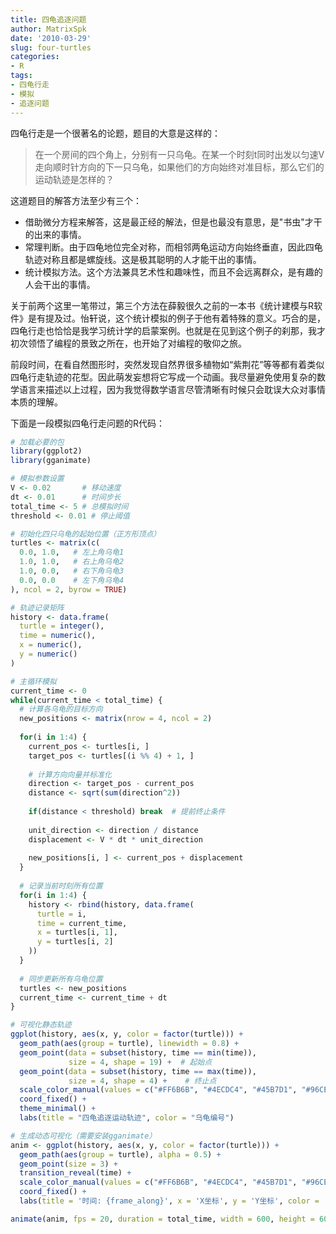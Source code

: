```yaml
---
title: 四龟追逐问题
author: MatrixSpk
date: '2010-03-29'
slug: four-turtles
categories:
- R
tags:
- 四龟行走
- 模拟
- 追逐问题
---
```


四龟行走是一个很著名的论题，题目的大意是这样的：

> 在一个房间的四个角上，分别有一只乌龟。在某一个时刻t同时出发以匀速V走向顺时针方向的下一只乌龟，如果他们的方向始终对准目标，那么它们的运动轨迹是怎样的？

这道题目的解答方法至少有三个：

* 借助微分方程来解答，这是最正经的解法，但是也最没有意思，是"书虫"才干的出来的事情。
* 常理判断。由于四龟地位完全对称，而相邻两龟运动方向始终垂直，因此四龟轨迹对称且都是螺旋线。这是极其聪明的人才能干出的事情。
* 统计模拟方法。这个方法兼具艺术性和趣味性，而且不会远离群众，是有趣的人会干出的事情。

关于前两个这里一笔带过，第三个方法在薛毅很久之前的一本书《统计建模与R软件》是有提及过。怡轩说，这个统计模拟的例子于他有着特殊的意义。巧合的是，四龟行走也恰恰是我学习统计学的启蒙案例。也就是在见到这个例子的刹那，我才初次领悟了编程的景致之所在，也开始了对编程的敬仰之旅。

前段时间，在看自然图形时，突然发现自然界很多植物如“紫荆花”等等都有着类似四龟行走轨迹的花型。因此萌发妄想将它写成一个动画。我尽量避免使用复杂的数学语言来描述以上过程，因为我觉得数学语言尽管清晰有时候只会耽误大众对事情本质的理解。

下面是一段模拟四龟行走问题的R代码：


``` r
# 加载必要的包
library(ggplot2)
library(gganimate)

# 模拟参数设置
V <- 0.02       # 移动速度
dt <- 0.01      # 时间步长
total_time <- 5 # 总模拟时间
threshold <- 0.01 # 停止阈值

# 初始化四只乌龟的起始位置（正方形顶点）
turtles <- matrix(c(
  0.0, 1.0,   # 左上角乌龟1
  1.0, 1.0,   # 右上角乌龟2
  1.0, 0.0,   # 右下角乌龟3
  0.0, 0.0    # 左下角乌龟4
), ncol = 2, byrow = TRUE)

# 轨迹记录矩阵
history <- data.frame(
  turtle = integer(),
  time = numeric(),
  x = numeric(),
  y = numeric()
)

# 主循环模拟
current_time <- 0
while(current_time < total_time) {
  # 计算各乌龟的目标方向
  new_positions <- matrix(nrow = 4, ncol = 2)
  
  for(i in 1:4) {
    current_pos <- turtles[i, ]
    target_pos <- turtles[(i %% 4) + 1, ]
    
    # 计算方向向量并标准化
    direction <- target_pos - current_pos
    distance <- sqrt(sum(direction^2))
    
    if(distance < threshold) break  # 提前终止条件
    
    unit_direction <- direction / distance
    displacement <- V * dt * unit_direction
    
    new_positions[i, ] <- current_pos + displacement
  }
  
  # 记录当前时刻所有位置
  for(i in 1:4) {
    history <- rbind(history, data.frame(
      turtle = i,
      time = current_time,
      x = turtles[i, 1],
      y = turtles[i, 2]
    ))
  }
  
  # 同步更新所有乌龟位置
  turtles <- new_positions
  current_time <- current_time + dt
}

# 可视化静态轨迹
ggplot(history, aes(x, y, color = factor(turtle))) +
  geom_path(aes(group = turtle), linewidth = 0.8) +
  geom_point(data = subset(history, time == min(time)), 
             size = 4, shape = 19) +  # 起始点
  geom_point(data = subset(history, time == max(time)), 
             size = 4, shape = 4) +    # 终止点
  scale_color_manual(values = c("#FF6B6B", "#4ECDC4", "#45B7D1", "#96CEB4")) +
  coord_fixed() +
  theme_minimal() +
  labs(title = "四龟追逐运动轨迹", color = "乌龟编号")

# 生成动态可视化（需要安装gganimate）
anim <- ggplot(history, aes(x, y, color = factor(turtle))) +
  geom_path(aes(group = turtle), alpha = 0.5) +
  geom_point(size = 3) +
  transition_reveal(time) +
  scale_color_manual(values = c("#FF6B6B", "#4ECDC4", "#45B7D1", "#96CEB4")) +
  coord_fixed() +
  labs(title = '时间: {frame_along}', x = 'X坐标', y = 'Y坐标', color = '乌龟编号')

animate(anim, fps = 20, duration = total_time, width = 600, height = 600)
```
